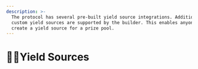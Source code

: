 ```yaml
---
description: >-
  The protocol has several pre-built yield source integrations. Additional
  custom yield sources are supported by the builder. This enables anyone to
  create a yield source for a prize pool.
---
```


# 👨‍🌾Yield Sources

